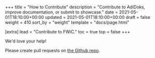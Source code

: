 +++
title = "How to Contribute"
description = "Contribute to AdiDoks, improve documentation, or submit to showcase."
date = 2021-05-01T18:10:00+00:00
updated = 2021-05-01T18:10:00+00:00
draft = false
weight = 410
sort_by = "weight"
template = "docs/page.html"

[extra]
lead = "Contribute to FWiC."
toc = true
top = false
+++

We'd love your help!

Please create pull requests on [the Github repo](https://github.com/chalmers-hub/first-week-in-chalmers).
